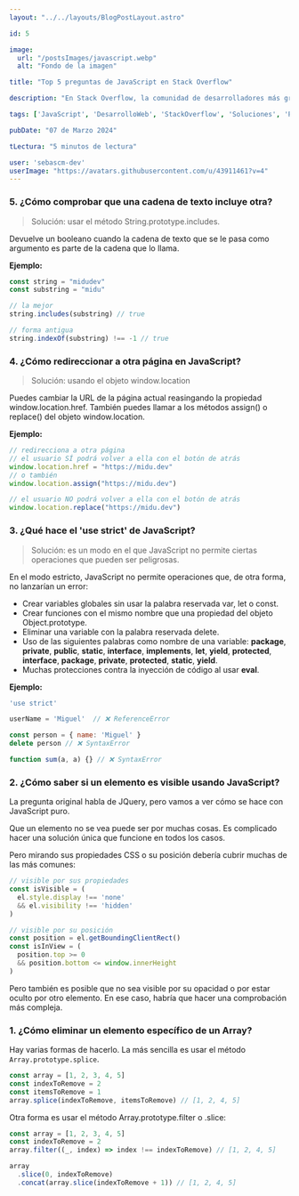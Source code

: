 ```yaml
---
layout: "../../layouts/BlogPostLayout.astro"

id: 5

image:
  url: "/postsImages/javascript.webp"
  alt: "Fondo de la imagen"

title: "Top 5 preguntas de JavaScript en Stack Overflow"

description: "En Stack Overflow, la comunidad de desarrolladores más grande del mundo, se publican preguntas y respuestas sobre programación. En este post, vamos a ver las 5 preguntas más populares de JavaScript en Stack Overflow."

tags: ['JavaScript', 'DesarrolloWeb', 'StackOverflow', 'Soluciones', 'Programación']

pubDate: "07 de Marzo 2024"

tLectura: "5 minutos de lectura"

user: 'sebascm-dev'
userImage: "https://avatars.githubusercontent.com/u/43911461?v=4"
---
```



### 5. ¿Cómo comprobar que una cadena de texto incluye otra?

> Solución: usar el método String.prototype.includes.

Devuelve un booleano cuando la cadena de texto que se le pasa como argumento es parte de la cadena que lo llama.

**Ejemplo:**
```javascript
const string = "midudev"
const substring = "midu"

// la mejor
string.includes(substring) // true

// forma antigua
string.indexOf(substring) !== -1 // true
```

### 4. ¿Cómo redireccionar a otra página en JavaScript?

> Solución: usando el objeto window.location

Puedes cambiar la URL de la página actual reasingando la propiedad window.location.href.
También puedes llamar a los métodos assign() o replace() del objeto window.location.

**Ejemplo:**

```javascript
// redirecciona a otra página
// el usuario SÍ podrá volver a ella con el botón de atrás
window.location.href = "https://midu.dev"
// o también
window.location.assign("https://midu.dev")

// el usuario NO podrá volver a ella con el botón de atrás
window.location.replace("https://midu.dev")
```

### 3. ¿Qué hace el 'use strict' de JavaScript?

> Solución: es un modo en el que JavaScript no permite ciertas operaciones que pueden ser peligrosas.

En el modo estricto, JavaScript no permite operaciones que, de otra forma, no lanzarían un error:

* Crear variables globales sin usar la palabra reservada var, let o const.
* Crear funciones con el mismo nombre que una propiedad del objeto Object.prototype.
* Eliminar una variable con la palabra reservada delete.
* Uso de las siguientes palabras como nombre de una variable: **package**, **private**, **public**, **static**, **interface**, **implements**, **let**, **yield**, **protected**, **interface**, **package**, **private**, **protected**, **static**, **yield**.
* Muchas protecciones contra la inyección de código al usar **eval**.

**Ejemplo:**

```javascript
'use strict'

userName = 'Miguel'  // ❌ ReferenceError

const person = { name: 'Miguel' }
delete person // ❌ SyntaxError

function sum(a, a) {} // ❌ SyntaxError
```

### 2. ¿Cómo saber si un elemento es visible usando JavaScript?

La pregunta original habla de JQuery, pero vamos a ver cómo se hace con JavaScript puro.

Que un elemento no se vea puede ser por muchas cosas. Es complicado hacer una solución única que funcione en todos los casos.

Pero mirando sus propiedades CSS o su posición debería cubrir muchas de las más comunes:

```javascript
// visible por sus propiedades
const isVisible = (
  el.style.display !== 'none'
  && el.visibility !== 'hidden'
)

// visible por su posición
const position = el.getBoundingClientRect()
const isInView = (
  position.top >= 0
  && position.bottom <= window.innerHeight
)
```

Pero también es posible que no sea visible por su opacidad o por estar oculto por otro elemento. En ese caso, habría que hacer una comprobación más compleja.

### 1. ¿Cómo eliminar un elemento específico de un Array?

Hay varias formas de hacerlo. La más sencilla es usar el método `Array.prototype.splice`.

```javascript
const array = [1, 2, 3, 4, 5]
const indexToRemove = 2
const itemsToRemove = 1
array.splice(indexToRemove, itemsToRemove) // [1, 2, 4, 5]
```

Otra forma es usar el método Array.prototype.filter o .slice:

```javascript
const array = [1, 2, 3, 4, 5]
const indexToRemove = 2
array.filter((_, index) => index !== indexToRemove) // [1, 2, 4, 5]

array
  .slice(0, indexToRemove)
  .concat(array.slice(indexToRemove + 1)) // [1, 2, 4, 5]
```